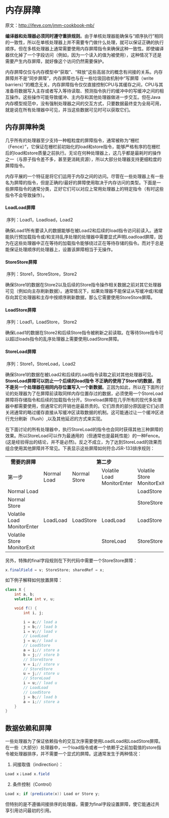 # 内存屏障

原文：http://ifeve.com/jmm-cookbook-mb/



​        **编译器和处理器必须同时遵守重排规则**。由于单核处理器能确保与“顺序执行”相同的一致性，所以在单核处理器上并不需要专门做什么处理，就可以保证正确的执行顺序。但在多核处理器上通常需要使用内存屏障指令来确保这种一致性。即使编译器优化掉了一个字段访问（例如，因为一个读入的值为被使用），这种情况下还是需要产生内存屏障，就好像这个访问仍然需要保护。

​        内存屏障仅仅与内存模型中“获取”、“释放”这些高层次的概念有间接的关系。内存屏障并不是“同步屏障”，内存屏障也与在一些垃圾回收机制中“写屏障（write barriers）”的概念无关。内存屏障指令仅仅直接控制CPU与其缓存之间，CPU与其准备将数据写入主存或者写入等待读取、预测指令执行的缓冲中的写缓冲之间的相互操作。这些操作可能导致缓冲、主内存和其他处理器做进一步交互。但在Java内存模型规范中，没有强制处理器之间的交互方式，只要数据最终变为全局可用，就是说在所有处理器中可见，并当这些数据可见时可以获取它们。



## 内存屏障种类 

​        几乎所有的处理器至少支持一种粗粒度的屏障指令，通常被称为“栅栏（Fence）”，它保证在栅栏前初始化的load和store指令，能够严格有序的在栅栏后的load和store质量之前执行。无论在何种处理器上，这几乎都是最耗时的操作之一（与原子指令差不多，甚至更消耗资源），所以大部分处理器支持更细粒度的屏障指令。

​        内存平展的一个特征是将它们运用于内存之间的访问。尽管在一些处理器上有一些名为屏障的指令，但是正确的/最好的屏障使用取决于内存访问的类型。下面是一些屏障指令的通常分类，正好它们可以对应上常用处理器上的特定指令（有时这些指令不会导致操作）。

#### LoadLoad屏障

​        序列：Load1，Loadload，Load2

​        确保Load1所有要读入的数据能够在被Load2和后续的load指令访问前读入。通常能执行预加载指令或/和支持乱序处理的处理器中需要显式声明Loadload屏障，因为在这些处理器中正在等待的加载指令能够绕过正在等待存储的指令。而对于总是能保证处理顺序的处理器上，设置该屏障相当于无操作。

#### StoreStore屏障

​        序列：Store1，StoreStore，Store2

​        确保Store1的数据在Store2以及后续的Store指令操作相关数据之前对其它处理器可见（例如向主存刷新数据）。通常情况下，如果处理器不能保证从写缓冲或/和缓存向其它处理器和主存中按顺序刷新数据，那么它需要使用StoreStore屏障。

#### LoadStore屏障

​        序列：Load1，LoadStore， Store2

​        确保Load1的数据在Store2和后续Store指令被刷新之前读取。在等待Store指令可以超过loads指令的乱序处理器上需要使用LoadStore屏障。

#### StoreLoad屏障

​        序列：Store1，StoreLoad，Load2

​        确保Store1的数据在被Load2和后续的Load指令读取之前对其他处理器可见。**StoreLoad屏障可以防止一个后续的load指令 不正确的使用了Store1的数据，而不是另一个处理器在相同内存位置写入一个新数据**。正因为如此，所以在下面所讨论的处理器为了在屏障前读取同样内存位置存过的数据，必须使用一个StoreLoad屏障将存储指令和后续的加载指令分开。Storeload屏障在几乎所有的现代多处理器中都需要使用，但通常它的开销也是最昂贵的。它们昂贵的部分原因是它们必须关闭通常的略过缓存直接从写缓冲区读取数据的机制。这可能通过让一个缓冲区进行充分刷新（flush）,以及其他延迟的方式来实现。

​        在下面讨论的所有处理器中，执行StoreLoad的指令也会同时获得其他三种屏障的效果。所以StoreLoad可以作为最通用的（但通常也是最耗性能）的一种Fence。(这是经验得出的结论，并不是必然)。反之不成立，为了达到StoreLoad的效果而组合使用其他屏障并不常见。
​        下表显示这些屏障如何符合JSR-133排序规则：

<table>
	<tr>
		<th>需要的屏障 </th>
		<th colspan="4">第二步</th>
	</tr>
	<tr>
		<td>第一步</td>
		<td>Normal Load</td>
		<td>Normal Store</td>
		<td>Volatile <br> Load <br> MonitorEnter</td>
		<td>Volatile <br> Store <br> MonitorExit</td>
	</tr>
	<tr>
		<td>Normal Load</td>
		<td></td>
		<td></td>
		<td></td>
		<td>LoadStore</td>
	</tr>
	<tr>
		<td>Normal Store</td>
		<td></td>
		<td></td>
		<td></td>
		<td>StoreStore</td>
	</tr>
	<tr>
		<td>Volatile <br> Load <br> MonitorEnter</td>
		<td>LoadLoad</td>
		<td>LoadStore</td>
		<td>LoadLoad</td>
		<td>LoadStore</td>
	</tr>
	<tr>
		<td>Volatile <br> Store <br> MonitorExit</td>
		<td></td>
		<td></td>
		<td>StoreLoad</td>
		<td>StoreStore</td>
	</tr>
</table>

   另外，特殊的final字段规则在下列代码中需要一个StoreStore屏障：

```java
x.finalField = v; StoreStore; sharedRef = x;
```

如下例子解释如何放置屏障：

```java
class X {
	int a, b;
	volatile int v, u;

	void f() {
		int i, j;

		i = a;// load a
		j = b;// load b
		i = v;// load v
		// LoadLoad
		j = u;// load u
		// LoadStore
		a = i;// store a
		b = j;// store b
		// StoreStore
		v = i;// store v
		// StoreStore
		u = j;// store u
		// StoreLoad
		i = u;// load u
		// LoadLoad
		// LoadStore
		j = b;// load b
		a = i;// store a
	}
}
```

## 数据依赖和屏障

​        一些处理器为了保证依赖指令的交互次序需要使用LoadlLoad和LoadStore屏障。在一些（大部分）处理器中，一个load指令或者一个依赖于之前加载值的store指令被处理器排序，并不需要一个显式的屏障。这通常发生于两种情况：

1. 间接取值（indirection）：

```java
Load x；Load x.field
```

2. 条件控制（Control）

```java
Load x; if (predicate(x)) Load or Store y;
```

但特别的是不遵循间接排序的处理器，需要为final字段设置屏障，使它能通过共享引用访问最初的引用。

